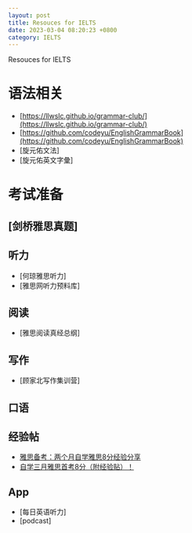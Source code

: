 ```yaml
---
layout: post
title: Resouces for IELTS
date: 2023-03-04 08:20:23 +0800
category: IELTS
---
```


Resouces for IELTS

# 语法相关

 - [https://llwslc.github.io/grammar-club/](https://llwslc.github.io/grammar-club/)
 - [https://github.com/codeyu/EnglishGrammarBook](https://github.com/codeyu/EnglishGrammarBook)
 - [旋元佑文法]
 - [旋元佑英文字彙]


# 考试准备

 ## [剑桥雅思真题]

## 听力
 - [何琼雅思听力]
 - [雅思网听力预料库]

## 阅读
 - [雅思阅读真经总纲]

## 写作
 - [顾家北写作集训营]

## 口语

## 经验帖
 - [雅思备考：两个月自学雅思8分经验分享](https://forum.chasedream.com/thread-1380370-1-1.html)
 - [自学三月雅思首考8分（附经验贴）！ ](https://www.douban.com/group/topic/265933957/?_i=1450773BvLmUAU)

 ## App
 - [每日英语听力]
 - [podcast]